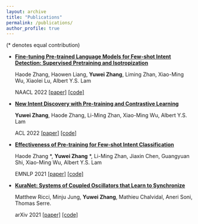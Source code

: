 ```yaml
---
layout: archive
title: "Publications"
permalink: /publications/
author_profile: true
---
```

(* denotes equal contribution)

* [**Fine-tuning Pre-trained Language Models for Few-shot Intent Detection: Supervised Pretraining and Isotropization**](https://arxiv.org/abs/2205.07208)

    Haode Zhang, Haowen Liang, **Yuwei Zhang**, Liming Zhan, Xiao-Ming Wu, Xiaolei Lu, Albert Y.S. Lam

    NAACL 2022 [[paper]](https://arxiv.org/abs/2205.07208) [[code]](https://github.com/fanolabs/isoIntentBert-main)

* [**New Intent Discovery with Pre-training and Contrastive Learning**](https://arxiv.org/abs/2205.12914)

    **Yuwei Zhang**, Haode Zhang, Li-Ming Zhan, Xiao-Ming Wu, Albert Y.S. Lam

    ACL 2022 [[paper]](https://arxiv.org/abs/2205.12914) [[code]](https://github.com/zhang-yu-wei/MTP-CLNN)

* [**Effectiveness of Pre-training for Few-shot Intent Classification**](https://arxiv.org/abs/2109.05782)

    Haode Zhang *, **Yuwei Zhang** *, Li-Ming Zhan, Jiaxin Chen, Guangyuan Shi, Xiao-Ming Wu, Albert Y.S. Lam

    EMNLP 2021 [[paper]](https://arxiv.org/abs/2109.05782) [[code]](https://github.com/hdzhang-code/IntentBERT)

* [**KuraNet: Systems of Coupled Oscillators that Learn to Synchronize**](https://arxiv.org/abs/2105.02838)
 
    Matthew Ricci, Minju Jung, **Yuwei Zhang**, Mathieu Chalvidal, Aneri Soni, Thomas Serre.

    arXiv 2021 [[paper]](https://arxiv.org/abs/2105.02838) [[code]](https://github.com/serre-lab/KuraNet)
